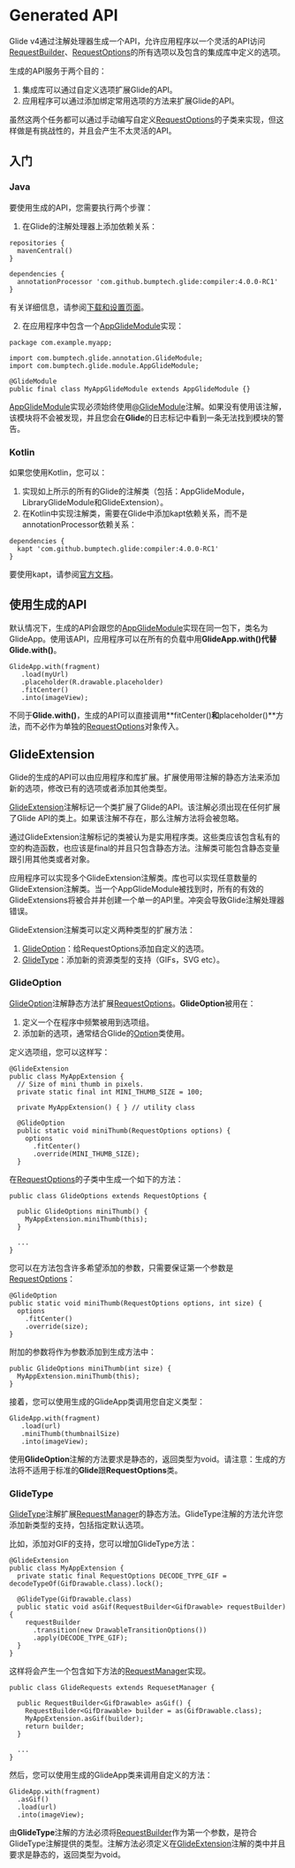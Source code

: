 # Generated API

Glide v4通过注解处理器生成一个API，允许应用程序以一个灵活的API访问[RequestBuilder](http://bumptech.github.io/glide/javadocs/400/com/bumptech/glide/RequestBuilder.html)、[RequestOptions](http://bumptech.github.io/glide/javadocs/400/com/bumptech/glide/request/RequestOptions.html)的所有选项以及包含的集成库中定义的选项。

生成的API服务于两个目的：
1. 集成库可以通过自定义选项扩展Glide的API。
2. 应用程序可以通过添加绑定常用选项的方法来扩展Glide的API。

虽然这两个任务都可以通过手动编写自定义[RequestOptions](http://bumptech.github.io/glide/javadocs/400/com/bumptech/glide/request/RequestOptions.html)的子类来实现，但这样做是有挑战性的，并且会产生不太灵活的API。

## 入门

### Java

要使用生成的API，您需要执行两个步骤：
1. 在Glide的注解处理器上添加依赖关系：
```
repositories {
  mavenCentral()
}
   
dependencies {
  annotationProcessor 'com.github.bumptech.glide:compiler:4.0.0-RC1'
}
```

有关详细信息，请参阅[下载和设置页面](../docs/Download-Setup.md)。

2. 在应用程序中包含一个[AppGlideModule](http://bumptech.github.io/glide/javadocs/400/com/bumptech/glide/module/AppGlideModule.html)实现：
```
package com.example.myapp;
   
import com.bumptech.glide.annotation.GlideModule;
import com.bumptech.glide.module.AppGlideModule;
   
@GlideModule
public final class MyAppGlideModule extends AppGlideModule {}
```

[AppGlideModule](http://bumptech.github.io/glide/javadocs/400/com/bumptech/glide/module/AppGlideModule.html)实现必须始终使用[@GlideModule](http://bumptech.github.io/glide/javadocs/400/com/bumptech/glide/annotation/GlideModule.html)注解。如果没有使用该注解，该模块将不会被发现，并且您会在**Glide**的日志标记中看到一条无法找到模块的警告。

### Kotlin

如果您使用Kotlin，您可以：
1. 实现如上所示的所有的Glide的注解类（包括：AppGlideModule，LibraryGlideModule和GlideExtension）。
2. 在Kotlin中实现注解类，需要在Glide中添加kapt依赖关系，而不是annotationProcessor依赖关系：
```
dependencies {
  kapt 'com.github.bumptech.glide:compiler:4.0.0-RC1'
}
```
要使用kapt，请参阅[官方文档](https://kotlinlang.org/docs/reference/kapt.html)。

## 使用生成的API
默认情况下，生成的API会跟您的[AppGlideModule](http://bumptech.github.io/glide/javadocs/400/com/bumptech/glide/module/AppGlideModule.html)实现在同一包下，类名为GlideApp。使用该API，应用程序可以在所有的负载中用**GlideApp.with()**代替**Glide.with()**。
```
GlideApp.with(fragment)
   .load(myUrl)
   .placeholder(R.drawable.placeholder)
   .fitCenter()
   .into(imageView);
```

不同于**Glide.with()**，生成的API可以直接调用**fitCenter()**和**placeholder()**方法，而不必作为单独的[RequestOptions](http://bumptech.github.io/glide/javadocs/400/com/bumptech/glide/request/RequestOptions.html)对象传入。

## GlideExtension

Glide的生成的API可以由应用程序和库扩展。扩展使用带注解的静态方法来添加新的选项，修改已有的选项或者添加其他类型。

[GlideExtension](http://bumptech.github.io/glide/javadocs/400/com/bumptech/glide/annotation/GlideExtension.html)注解标记一个类扩展了Glide的API。该注解必须出现在任何扩展了Glide API的类上。如果该注解不存在，那么注解方法将会被忽略。

通过GlideExtension注解标记的类被认为是实用程序类。这些类应该包含私有的空的构造函数，也应该是final的并且只包含静态方法。注解类可能包含静态变量跟引用其他类或者对象。

应用程序可以实现多个GlideExtension注解类。库也可以实现任意数量的GlideExtension注解类。当一个AppGlideModule被找到时，所有的有效的GlideExtensions将被合并并创建一个单一的API里。冲突会导致Glide注解处理器错误。

GlideExtension注解类可以定义两种类型的扩展方法：
1. [GlideOption](http://bumptech.github.io/glide/javadocs/400/com/bumptech/glide/annotation/GlideOption.html)：给RequestOptions添加自定义的选项。
2. [GlideType](http://bumptech.github.io/glide/javadocs/400/com/bumptech/glide/annotation/GlideType.html)：添加新的资源类型的支持（GIFs，SVG etc）。

### GlideOption

[GlideOption](http://bumptech.github.io/glide/javadocs/400/com/bumptech/glide/annotation/GlideOption.html)注解静态方法扩展[RequestOptions](http://bumptech.github.io/glide/javadocs/400/com/bumptech/glide/request/RequestOptions.html)。**GlideOption**被用在：
1. 定义一个在程序中频繁被用到选项组。
2. 添加新的选项，通常结合Glide的[Option](http://bumptech.github.io/glide/javadocs/400/com/bumptech/glide/load/Option.html)类使用。

定义选项组，您可以这样写：
```
@GlideExtension
public class MyAppExtension {
  // Size of mini thumb in pixels.
  private static final int MINI_THUMB_SIZE = 100;

  private MyAppExtension() { } // utility class

  @GlideOption
  public static void miniThumb(RequestOptions options) {
    options
      .fitCenter()
      .override(MINI_THUMB_SIZE);
  }
```

在[RequestOptions](http://bumptech.github.io/glide/javadocs/400/com/bumptech/glide/request/RequestOptions.html)的子类中生成一个如下的方法：
```
public class GlideOptions extends RequestOptions {
  
  public GlideOptions miniThumb() {
    MyAppExtension.miniThumb(this);
  }

  ...
}
```

您可以在方法包含许多希望添加的参数，只需要保证第一个参数是[RequestOptions](http://bumptech.github.io/glide/javadocs/400/com/bumptech/glide/request/RequestOptions.html)：
```
@GlideOption
public static void miniThumb(RequestOptions options, int size) {
  options
    .fitCenter()
    .override(size);
}
```

附加的参数将作为参数添加到生成方法中：
```
public GlideOptions miniThumb(int size) {
  MyAppExtension.miniThumb(this);
}
```

接着，您可以使用生成的GlideApp类调用您自定义类型：
```
GlideApp.with(fragment)
   .load(url)
   .miniThumb(thumbnailSize)
   .into(imageView);
```

使用**GlideOption**注解的方法要求是静态的，返回类型为void。请注意：生成的方法将不适用于标准的**Glide**跟**RequestOptions**类。

### GlideType

[GlideType](http://bumptech.github.io/glide/javadocs/400/com/bumptech/glide/annotation/GlideType.html)注解扩展[RequestManager](http://bumptech.github.io/glide/javadocs/400/com/bumptech/glide/RequestManager.html)的静态方法。GlideType注解的方法允许您添加新类型的支持，包括指定默认选项。

比如，添加对GIF的支持，您可以增加GlideType方法：
```
@GlideExtension
public class MyAppExtension {
  private static final RequestOptions DECODE_TYPE_GIF = decodeTypeOf(GifDrawable.class).lock();

  @GlideType(GifDrawable.class)
  public static void asGif(RequestBuilder<GifDrawable> requestBuilder) {
    requestBuilder
      .transition(new DrawableTransitionOptions())
      .apply(DECODE_TYPE_GIF);
  }
}
```

这样将会产生一个包含如下方法的[RequestManager](http://bumptech.github.io/glide/javadocs/400/com/bumptech/glide/RequestManager.html)实现。
```
public class GlideRequests extends RequesetManager {

  public RequestBuilder<GifDrawable> asGif() {
    RequestBuilder<GifDrawable> builder = as(GifDrawable.class);
    MyAppExtension.asGif(builder);
    return builder;
  }
  
  ...
}
```

然后，您可以使用生成的GlideApp类来调用自定义的方法：
```
GlideApp.with(fragment)
  .asGif()
  .load(url)
  .into(imageView);
```
由**GlideType**注解的方法必须将[RequestBuilder<T>](http://bumptech.github.io/glide/javadocs/400/com/bumptech/glide/RequestBuilder.html)作为第一个参数，<T>是符合GlideType注解提供的类型。注解方法必须定义在[GlideExtension](http://bumptech.github.io/glide/javadocs/400/com/bumptech/glide/annotation/GlideExtension.html)注解的类中并且要求是静态的，返回类型为void。